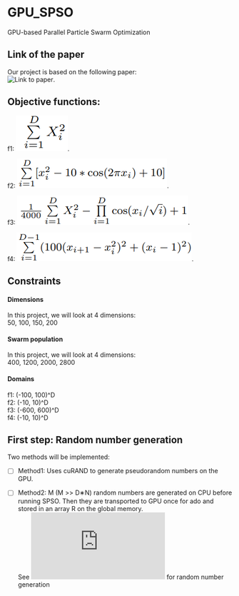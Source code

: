 # GPU_SPSO
GPU-based Parallel Particle Swarm Optimization

## Link of the paper
Our project is based on the following paper:<br/>
![Link to paper](https://ieeexplore.ieee.org/document/4983119).

## Objective functions:
f1:
![This is an image](./images/f1.png).

f2:
![This is an image](./images/f2.png).

f3:
![This is an image](./images/f3.png).

f4:
![This is an image](./images/f4.png).


## Constraints
#### Dimensions
In this project, we will look at 4 dimensions:<br/>
50, 100, 150, 200

#### Swarm population
In this project, we will look at 4 dimensions:<br/>
400, 1200, 2000, 2800

#### Domains
f1: (-100, 100)^D<br/>
f2: (-10, 10)^D<br/>
f3: (-600, 600)^D<br/>
f4: (-10, 10)^D<br/>

## First step: Random number generation
Two methods will be implemented:<br/>
- [ ] Method1: Uses cuRAND to generate pseudorandom numbers on the GPU.<br/>
- [ ] Method2: M (M >> D∗N) random numbers are generated on CPU before running SPSO. Then they are transported to GPU once for ado and stored in an array R on the global memory.<br/>
See ![this link](https://docs.nvidia.com/cuda/curand/host-api-overview.html) for random number generation 
    
